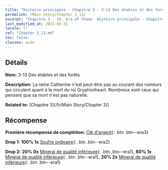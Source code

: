 ```yaml
---
title: "Histoire principale - Chapitre 3 - 3-13 Des étables et des forêts"
permalink: /Main Story/Chapter 3_13/
excerpt: "Chapitre 3 - 13. Era of Chaos  Histoire principale - Chapitre 3_13. 3-13 Des étables et des forêts"
last_modified_at: 2021-03-31
locale: fr
ref: "Chapter 3_13.md"
toc: false
classes: wide
---
```


## Détails

 **Nom:** 3-13 Des étables et des forêts

 **Description:** La reine Catherine n'est peut-être pas au courant des rumeurs qui circulent quant à la mort du roi Gryphonheart. Nombreux sont ceux qui pensent que sa mort n'est pas naturelle.

 **Related to:** [Chapitre 3](/fr/Main Story/Chapter 3/)

## Récompense

 **Première récompense de complétion:** [Clé d'argent](/fr/Items/con_693/){: .btn .btn--era3}

 **Drop 1:** **100% 1x** [Soufre ordinaire](/fr/Items/mat_9/){: .btn .btn--era2}

 **Drop 2:** **20% 0x** [Minerai de qualité inférieure](/fr/Items/mat_1/){: .btn .btn--era1}, **60% 1x** [Minerai de qualité inférieure](/fr/Items/mat_1/){: .btn .btn--era1}, **20% 2x** [Minerai de qualité inférieure](/fr/Items/mat_1/){: .btn .btn--era1}

